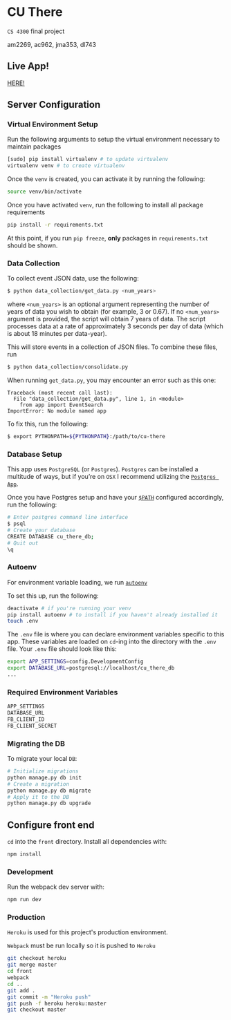 # CU There

`CS 4300` final project

am2269, ac962, jma353, dl743

## Live App!

[HERE!](http://cu-there.herokuapp.com/)

## Server Configuration

### Virtual Environment Setup
Run the following arguments to setup the virtual environment necessary to maintain packages

````bash
[sudo] pip install virtualenv # to update virtualenv
virtualenv venv # to create virtualenv
````

Once the `venv` is created, you can activate it by running the following:

````bash
source venv/bin/activate
````

Once you have activated `venv`, run the following to install all package requirements

````bash
pip install -r requirements.txt
````

At this point, if you run `pip freeze`, **only** packages in `requirements.txt` should be shown.


### Data Collection

To collect event JSON data, use the following:

````bash
$ python data_collection/get_data.py <num_years>
````

where `<num_years>` is an optional argument representing the number of years of data you wish to obtain (for example, 3 or 0.67). If no `<num_years>` argument is provided, the script will obtain 7 years of data. The script processes data at a rate of approximately 3 seconds per day of data (which is about 18 minutes per data-year).

This will store events in a collection of JSON files. To combine these files, run

````bash
$ python data_collection/consolidate.py
````

When running `get_data.py`, you may encounter an error such as this one:

````
Traceback (most recent call last):
  File "data_collection/get_data.py", line 1, in <module>
    from app import EventSearch
ImportError: No module named app
````

To fix this, run the following:

````bash
$ export PYTHONPATH=${PYTHONPATH}:/path/to/cu-there
````

### Database Setup
This app uses `PostgreSQL` (or `Postgres`). `Postgres` can be installed a multitude of ways, but if you’re on `OSX` I recommend utilizing the [`Postgres App`](https://postgresapp.com/).

Once you have Postgres setup and have your [`$PATH`](https://postgresapp.com/documentation/cli-tools.html) configured accordingly, run the following:

````bash
# Enter postgres command line interface
$ psql
# Create your database
CREATE DATABASE cu_there_db;
# Quit out
\q
````

### Autoenv
For environment variable loading, we run [`autoenv`](https://github.com/kennethreitz/autoenv)

To set this up, run the following:

````bash
deactivate # if you're running your venv
pip install autoenv # to install if you haven't already installed it
touch .env
````

The `.env` file is where you can declare environment variables specific to this app.  These variables are loaded on `cd`-ing into the directory with the `.env` file.  Your `.env` file should look like this:

````bash
export APP_SETTINGS=config.DevelopmentConfig
export DATABASE_URL=postgresql://localhost/cu_there_db
...
````

### Required Environment Variables

````bash
APP_SETTINGS
DATABASE_URL
FB_CLIENT_ID
FB_CLIENT_SECRET
````

### Migrating the DB
To migrate your local `DB`:

````bash
# Initialize migrations
python manage.py db init
# Create a migration
python manage.py db migrate
# Apply it to the DB
python manage.py db upgrade
````

## Configure front end
`cd` into the `front` directory. Install all dependencies with:

````bash
npm install
````

### Development
Run the webpack dev server with:

````bash
npm run dev
````

### Production

`Heroku` is used for this project's production environment.

`Webpack` must be run locally so it is pushed to `Heroku`

````bash
git checkout heroku
git merge master
cd front
webpack
cd ..
git add .
git commit -m "Heroku push"
git push -f heroku heroku:master
git checkout master
````

